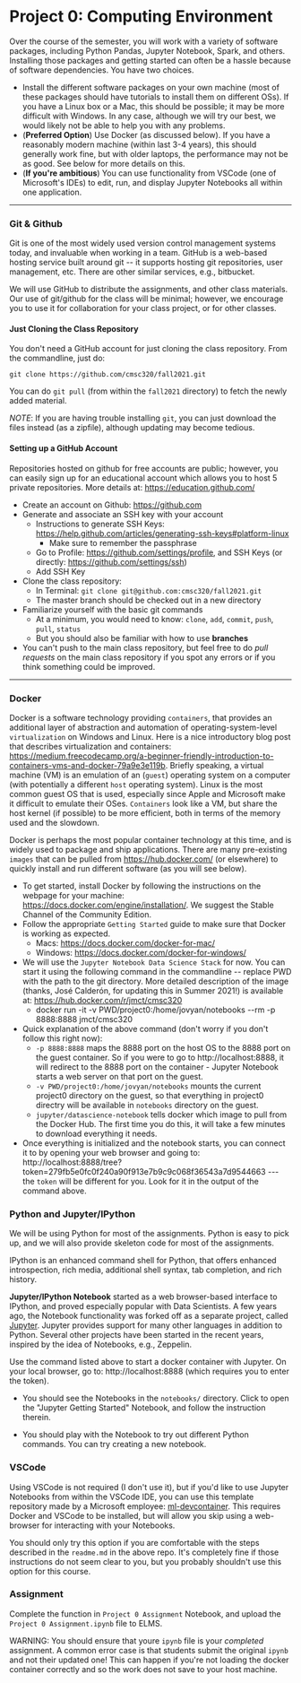 # Project 0: Computing Environment

Over the course of the semester, you will work with a variety of software packages, including Python Pandas, Jupyter Notebook, Spark, and others. Installing those packages and getting started can often be a hassle because of software dependencies. You have two choices.

* Install the different software packages on your own machine (most of these packages should have tutorials to install them on different OSs). If you have a Linux box or a Mac, this should be possible; it may be more difficult with Windows. In any case, although we will try our best, we would likely not be able to help you with any problems.
* (**Preferred Option**) Use Docker (as discussed below). If you have a reasonably modern machine (within last 3-4 years), this should generally work fine, but with older laptops, the performance may not be as good. See below for more details on this.
* (**If you're ambitious**) You can use functionality from VSCode (one of Microsoft's IDEs) to edit, run, and display Jupyter Notebooks all within one application.

---

### Git & Github

Git is one of the most widely used version control management systems today, and invaluable when working in a team. GitHub is a web-based hosting service built around git --
it supports hosting git repositories, user management, etc. There are other similar services, e.g., bitbucket.

We will use GitHub to distribute the assignments, and other class materials. Our use of git/github for the class will be minimal; however, we encourage you to use it for
collaboration for your class project, or for other classes. 

#### Just Cloning the Class Repository
You don't need a GitHub account for just cloning the class repository. From the commandline, just do:

`git clone https://github.com/cmsc320/fall2021.git`

You can do `git pull` (from within the `fall2021` directory) to fetch the newly added material. 

*NOTE*: If you are having trouble installing `git`, you can just download the files instead (as a zipfile), although updating may become tedious. 

#### Setting up a GitHub Account 
Repositories hosted on github for free accounts are public; however, you can easily sign up for an educational account which allows you to host 5 private repositories. More details at: https://education.github.com/

- Create an account on Github: https://github.com
- Generate and associate an SSH key with your account
    - Instructions to generate SSH Keys: https://help.github.com/articles/generating-ssh-keys#platform-linux
        - Make sure to remember the passphrase
    - Go to Profile: https://github.com/settings/profile, and SSH Keys (or directly: https://github.com/settings/ssh)
    - Add SSH Key
- Clone the class repository:
    - In Terminal: `git clone git@github.com:cmsc320/fall2021.git`
    - The master branch should be checked out in a new directory 
- Familiarize yourself with the basic git commands
    - At a minimum, you would need to know: `clone`, `add`, `commit`, `push`, `pull`, `status`
    - But you should also be familiar with how to use **branches**
- You can't push to the main class repository, but feel free to do *pull requests* on the main class repository if you spot any errors or if you think something could be improved.


--- 

### Docker

Docker is a software technology providing `containers`, that provides an additional layer of abstraction and automation of operating-system-level `virtualization` on Windows and Linux. Here is a nice introductory blog post that describes virtualization and containers: https://medium.freecodecamp.org/a-beginner-friendly-introduction-to-containers-vms-and-docker-79a9e3e119b. Briefly speaking, a virtual machine (VM) is an emulation of an (`guest`) operating system on a computer (with potentially a different `host` operating system). Linux is the most common guest OS that is used, especially since Apple and Microsoft make it difficult to emulate their OSes. `Containers` look like a VM, but share the host kernel (if possible) to be more efficient, both in terms of the memory used and the slowdown.

Docker is perhaps the most popular container technology at this time, and is widely used to package and ship applications. There are many pre-existing `images` that can be pulled from https://hub.docker.com/ (or elsewhere) to quickly install and run different software (as you will see below).

- To get started, install Docker by following the instructions on the webpage for your machine: https://docs.docker.com/engine/installation/. We suggest the Stable Channel of the Community Edition.
- Follow the appropriate `Getting Started` guide to make sure that Docker is working as expected.
	- Macs: https://docs.docker.com/docker-for-mac/
	- Windows: https://docs.docker.com/docker-for-windows/
- We will use the `Jupyter Notebook Data Science Stack` for now. You can start it using the following command in the commandline -- replace PWD with the path to the git directory. More detailed description of the image (thanks, José Calderón, for updating this in Summer 2021!) is available at: https://hub.docker.com/r/jmct/cmsc320
	- docker run -it -v PWD/project0:/home/jovyan/notebooks  --rm -p 8888:8888 jmct/cmsc320
- Quick explanation of the above command (don't worry if you don't follow this right now):
	- `-p 8888:8888` maps the 8888 port on the host OS to the 8888 port on the guest container. So if you were to go to http://localhost:8888, it will redirect to the 8888 port on the container - Jupyter Notebook starts a web server on that port on the guest.
	- `-v PWD/project0:/home/jovyan/notebooks` mounts the current project0 directory on the guest, so that everything in project0 directry will be available in `notebooks` directory on the guest.
	- `jupyter/datascience-notebook` tells docker which image to pull from the Docker Hub. The first time you do this, it will take a few minutes to download everything it needs.
- Once everything is initialized and the notebook starts, you can connect it to by opening your web browser and going to: http://localhost:8888/tree?token=279fb5e0fc0f240a90f913e7b9c9c068f36543a7d9544663  --- the `token` will be different for you. Look for it in the output of the command above.


### Python and Jupyter/IPython

We will be using Python for most of the assignments. Python is easy to pick up, and we will also provide skeleton code for most of the assignments. 

IPython is an enhanced command shell for Python, that offers enhanced introspection, rich media, additional shell syntax, tab completion, and rich history. 

**Jupyter/IPython Notebook** started as a web browser-based interface to IPython, and proved especially popular with Data Scientists. A few years ago, the Notebook functionality was forked off as a separate project, called [Jupyter](http://jupyter.org/). Jupyter provides support for many other languages in addition to Python. Several other projects have been started in the recent years, inspired by the idea of Notebooks, e.g., Zeppelin.

Use the command listed above to start a docker container with Jupyter. On your local browser, go to: http://localhost:8888 (which requires you to enter the token). 

* You should see the Notebooks in the `notebooks/` directory. Click to open the "Jupyter Getting Started" Notebook, and follow the instruction therein.

* You should play with the Notebook to try out different Python commands. You can try creating a new notebook.

### VSCode

Using VSCode is not required (I don't use it), but if you'd like to use Jupyter Notebooks from within the VSCode IDE, you can use this template repository made by a Microsoft employee: [ml-devcontainer](https://github.com/jlorich/ml-devcontainer). This requires Docker and VSCode to be installed, but will allow you skip using a web-browser for interacting with your Notebooks.

You should only try this option if you are comfortable with the steps described in the `readme.md` in the above repo. It's completely fine if those instructions do not seem clear to you, but you probably shouldn't use this option for this course.

### Assignment 

Complete the function in `Project 0 Assignment` Notebook, and upload the `Project 0 Assignment.ipynb` file to ELMS.

WARNING: You should ensure that youre `ipynb` file is your _completed_ assignment. A common error case is that students submit the original `ipynb` and not their updated one! This can happen if you're not loading the docker container correctly and so the work does not save to your host machine.
